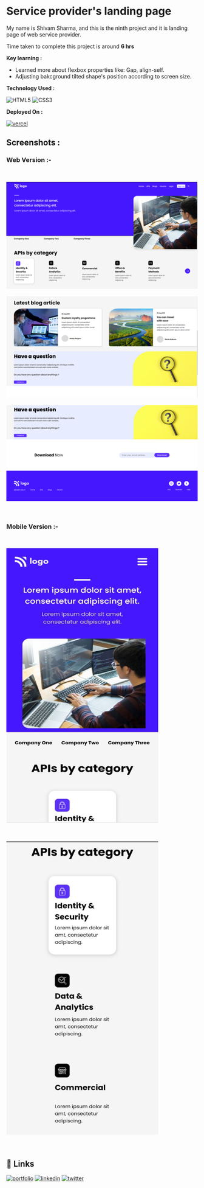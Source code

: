 
# Service provider's landing page

My name is Shivam Sharma, and this is the ninth project and it is landing page of web service provider.


 Time taken to complete this project is around **6 hrs**

**Key learning :** 

- Learned more about flexbox properties like: Gap, align-self.
- Adjusting bakcground tilted shape's position according to screen size.


**Technology Used :**

![HTML5](https://img.shields.io/badge/html5-%23E34F26.svg?style=for-the-badge&logo=html5&logoColor=white)
![CSS3](https://img.shields.io/badge/css3-%231572B6.svg?style=for-the-badge&logo=css3&logoColor=white)


**Deployed On :** 

[![vercel](https://img.shields.io/badge/vercel-%23000000.svg?style=for-the-badge&logo=vercel&logoColor=white)](https://fsjs-project-6.vercel.app/)




## **Screenshots :**


### **Web Version :-**

&nbsp;

![App Screenshot](./9a.png)
&nbsp;
![App Screenshot](./9b.png)
&nbsp;
![App Screenshot](./9c.png)

&nbsp;
&nbsp;

### **Mobile Version :-**

&nbsp;

![App Screenshot](./screen-shots/9a.png)

&nbsp;

![App Screenshot](./screen-shots/9b.png)


&nbsp;

## **🔗 Links**

[![portfolio](https://img.shields.io/badge/my_portfolio-000?style=for-the-badge&logo=ko-fi&logoColor=white)](https://katherineoelsner.com/)
[![linkedin](https://img.shields.io/badge/linkedin-0A66C2?style=for-the-badge&logo=linkedin&logoColor=white)](https://www.linkedin.com/in/emshivam/)
[![twitter](https://img.shields.io/badge/twitter-1DA1F2?style=for-the-badge&logo=twitter&logoColor=white)](https://twitter.com/_sharmashivam)

